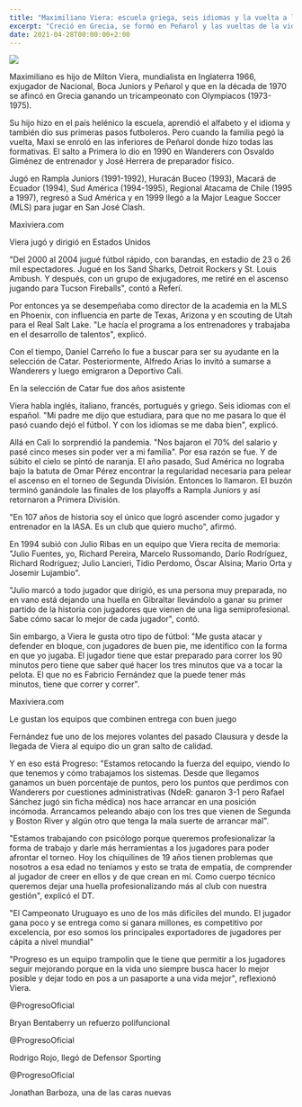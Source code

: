 ```yaml
---
title: "Maximiliano Viera: escuela griega, seis idiomas y la vuelta a las raíces"
excerpt: "Creció en Grecia, se formó en Peñarol y las vueltas de la vida lo llevaron a Estados Unidos desde donde volvió a Uruguay para subir a Sud América y luego para tomar el mando de Progreso"
date: 2021-04-28T00:00:00+2:00
---
```



<img src="https://media.cdnp.elobservador.com.uy/042021/1619566379253/_LCM8747.JPG?&amp;cw=600&amp;ch=365">


Maximiliano es hijo de Milton Viera, mundialista en Inglaterra 1966, exjugador de Nacional, Boca Juniors y Peñarol y que en la década de 1970 se afincó en Grecia ganando un tricampeonato con Olympiacos (1973-1975).


Su hijo hizo en el país helénico la escuela, aprendió el alfabeto y el idioma y también dio sus primeras pasos futboleros. Pero cuando la familia pegó la vuelta, Maxi se enroló en las inferiores de Peñarol donde hizo todas las formativas. El salto a Primera lo dio en 1990 en Wanderers con Osvaldo Giménez de entrenador y José Herrera de preparador físico.


Jugó en Rampla Juniors (1991-1992), Huracán Buceo (1993), Macará de Ecuador (1994), Sud América (1994-1995), Regional Atacama de Chile (1995 a 1997), regresó a Sud América y en 1999 llegó a la Major League Soccer (MLS) para jugar en San José Clash.





Maxiviera.com


Viera jugó y dirigió en Estados Unidos





"Del 2000 al 2004 jugué fútbol rápido, con barandas, en estadio de 23 o 26 mil espectadores. Jugué en los Sand Sharks, Detroit Rockers y St. Louis Ambush. Y después, con un grupo de exjugadores, me retiré en el ascenso jugando para Tucson Fireballs", contó a Referí.


Por entonces ya se desempeñaba como director de la academia en la MLS en Phoenix, con influencia en parte de Texas, Arizona y en scouting de Utah para el Real Salt Lake. "Le hacía el programa a los entrenadores y trabajaba en el desarrollo de talentos", explicó.


Con el tiempo, Daniel Carreño lo fue a buscar para ser su ayudante en la selección de Catar. Posteriormente, Alfredo Arias lo invitó a sumarse a Wanderers y luego emigraron a Deportivo Cali.








En la selección de Catar fue dos años asistente





Viera habla inglés, italiano, francés, portugués y griego. Seis idiomas con el español. "Mi padre me dijo que estudiara, para que no me pasara lo que él pasó cuando dejó el fútbol. Y con los idiomas se me daba bien", explicó.


Allá en Cali lo sorprendió la pandemia. "Nos bajaron el 70% del salario y pasé cinco meses sin poder ver a mi familia". Por esa razón se fue. Y de súbito el cielo se pintó de naranja. El año pasado, Sud América no lograba bajo la batuta de Omar Pérez encontrar la regularidad necesaria para pelear el ascenso en el torneo de Segunda División. Entonces lo llamaron. El buzón terminó ganándole las finales de los playoffs a Rampla Juniors y así retornaron a Primera División.


"En 107 años de historia soy el único que logró ascender como jugador y entrenador en la IASA. Es un club que quiero mucho", afirmó.


En 1994 subió con Julio Ribas en un equipo que Viera recita de memoria: "Julio Fuentes, yo, Richard Pereira, Marcelo Russomando, Darío Rodríguez, Richard Rodríguez; Julio Lancieri, Tidio Perdomo, Óscar Alsina; Mario Orta y Josemir Lujambio".


"Julio marcó a todo jugador que dirigió, es una persona muy preparada, no en vano está dejando una huella en Gibraltar llevándolo a ganar su primer partido de la historia con jugadores que vienen de una liga semiprofesional. Sabe cómo sacar lo mejor de cada jugador", contó.


Sin embargo, a Viera le gusta otro tipo de fútbol: "Me gusta atacar y defender en bloque, con jugadores de buen pie, me identifico con la forma en que yo jugaba. El jugador tiene que estar preparado para correr los 90 minutos pero tiene que saber qué hacer los tres minutos que va a tocar la pelota. El que no es Fabricio Fernández que la puede tener más minutos, tiene que correr y correr".





Maxiviera.com


Le gustan los equipos que combinen entrega con buen juego





Fernández fue uno de los mejores volantes del pasado Clausura y desde la llegada de Viera al equipo dio un gran salto de calidad.


Y en eso está Progreso: "Estamos retocando la fuerza del equipo, viendo lo que tenemos y cómo trabajamos los sistemas. Desde que llegamos ganamos un buen porcentaje de puntos, pero los puntos que perdimos con Wanderers por cuestiones administrativas (NdeR: ganaron 3-1 pero Rafael Sánchez jugó sin ficha médica) nos hace arrancar en una posición incómoda. Arrancamos peleando abajo con los tres que vienen de Segunda y Boston River y algún otro que tenga la mala suerte de arrancar mal".


"Estamos trabajando con psicólogo porque queremos profesionalizar la forma de trabajo y darle más herramientas a los jugadores para poder afrontar el torneo. Hoy los chiquilines de 19 años tienen problemas que nosotros a esa edad no teníamos y esto se trata de empatía, de comprender al jugador de creer en ellos y de que crean en mí. Como cuerpo técnico queremos dejar una huella profesionalizando más al club con nuestra gestión", explicó el DT.


"El Campeonato Uruguayo es uno de los más difíciles del mundo. El jugador gana poco y se entrega como si ganara millones, es competitivo por excelencia, por eso somos los principales exportadores de jugadores per cápita a nivel mundial"


"Progreso es un equipo trampolín que le tiene que permitir a los jugadores seguir mejorando porque en la vida uno siempre busca hacer lo mejor posible y dejar todo en pos a un pasaporte a una vida mejor", reflexionó Viera.


@ProgresoOficial


Bryan Bentaberry un refuerzo polifuncional


@ProgresoOficial


Rodrigo Rojo, llegó de Defensor Sporting


@ProgresoOficial


Jonathan Barboza, una de las caras nuevas






